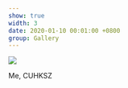 ```yaml
---
show: true
width: 3
date: 2020-01-10 00:01:00 +0800
group: Gallery
---
```

<div>
  <img data-src="assets/images/etc/shenzhen/shenzhen1.jpg" class="lazy w-100 rounded-top" src="{{ '/assets/images/empty_300x200.png' | relative_url }}">
  <div class="card-body">
    <p class="card-text">
      Me, CUHKSZ
    </p>
  </div>
</div>
